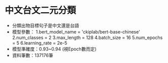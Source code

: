 # 中文台文二元分類
- 分類出物目標句子是中文還是台語
- 模型參數：
    1.bert_model_name = 'ckiplab/bert-base-chinese'
    2.num_classes = 2
    3.max_length = 128
    4.batch_size = 16
    5.num_epochs = 5
    6.learning_rate = 2e-5
- 模型準確度：0.93~0.94 (視Epoch數而定)    
- 資料筆數：137176筆
